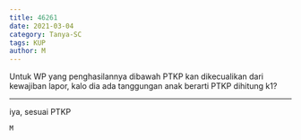 ```yaml
---
title: 46261
date: 2021-03-04
category: Tanya-SC
tags: KUP
author: M
---
```


Untuk WP yang penghasilannya dibawah PTKP kan dikecualikan dari kewajiban lapor, kalo dia ada tanggungan anak berarti PTKP dihitung k1?

---

iya, sesuai PTKP

`M`
